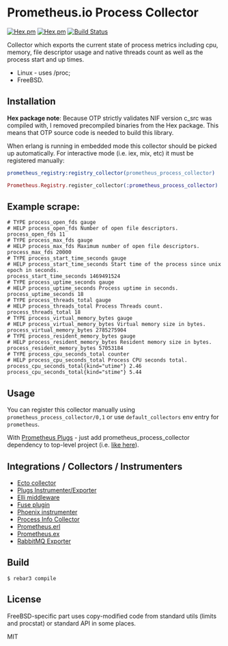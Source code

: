 # Prometheus.io Process Collector
[![Hex.pm](https://img.shields.io/hexpm/v//prometheus_process_collector.svg?maxAge=2592000)](https://hex.pm/packages/prometheus_process_collector)
[![Hex.pm](https://img.shields.io/hexpm/dt/prometheus_process_collector.svg?maxAge=2592000)](https://hex.pm/packages/prometheus_process_collector)
[![Build Status](https://travis-ci.org/deadtrickster/prometheus_process_collector.svg?branch=master)](https://travis-ci.org/deadtrickster/prometheus_process_collector.erl)

Collector which exports the current state of process metrics including cpu, memory, file descriptor usage and native threads count as well as the process start and up times.

- Linux - uses /proc;
- FreeBSD.

## Installation

**Hex package note**: Because OTP strictly validates NIF version c_src was compiled with, I removed precompiled binaries from the Hex package. This means that OTP source code is needed to build this library.

When erlang is running in embedded mode this collector should be picked up automatically. For interactive
mode (i.e. iex, mix, etc) it must be registered manually:

```erlang
prometheus_registry:registry_collector(prometheus_process_collector)
```

```elixir
Prometheus.Registry.register_collector(:prometheus_process_collector)
```

## Example scrape:

```
# TYPE process_open_fds gauge
# HELP process_open_fds Number of open file descriptors.
process_open_fds 11
# TYPE process_max_fds gauge
# HELP process_max_fds Maximum number of open file descriptors.
process_max_fds 20000
# TYPE process_start_time_seconds gauge
# HELP process_start_time_seconds Start time of the process since unix epoch in seconds.
process_start_time_seconds 1469491524
# TYPE process_uptime_seconds gauge
# HELP process_uptime_seconds Process uptime in seconds.
process_uptime_seconds 18
# TYPE process_threads_total gauge
# HELP process_threads_total Process Threads count.
process_threads_total 18
# TYPE process_virtual_memory_bytes gauge
# HELP process_virtual_memory_bytes Virtual memory size in bytes.
process_virtual_memory_bytes 2785275904
# TYPE process_resident_memory_bytes gauge
# HELP process_resident_memory_bytes Resident memory size in bytes.
process_resident_memory_bytes 57053184
# TYPE process_cpu_seconds_total counter
# HELP process_cpu_seconds_total Process CPU seconds total.
process_cpu_seconds_total{kind="utime"} 2.46
process_cpu_seconds_total{kind="stime"} 5.44
```

Usage
-----

You can register this collector manually using `prometheus_process_collector/0,1` or use `default_collectors` env entry for `prometheus`.

With [Prometheus Plugs](https://github.com/deadtrickster/prometheus-plugs) - just add prometheus_process_collector dependency to top-level project (i.e. [like here](https://github.com/deadtrickster/prometheus-plugs-example/edit/master/mix.exs)).

## Integrations / Collectors / Instrumenters
 - [Ecto collector](https://github.com/deadtrickster/prometheus-ecto)
 - [Plugs Instrumenter/Exporter](https://github.com/deadtrickster/prometheus-plugs)
 - [Elli middleware](https://github.com/elli-lib/elli_prometheus)
 - [Fuse plugin](https://github.com/jlouis/fuse#fuse_stats_prometheus)
 - [Phoenix instrumenter](https://github.com/deadtrickster/prometheus-phoenix)
 - [Process Info Collector](https://github.com/deadtrickster/prometheus_process_collector.erl)
 - [Prometheus.erl](https://github.com/deadtrickster/prometheus.erl)
 - [Prometheus.ex](https://github.com/deadtrickster/prometheus.ex)
 - [RabbitMQ Exporter](https://github.com/deadtrickster/prometheus_rabbitmq_exporter)

Build
-----

    $ rebar3 compile

License
-----

FreeBSD-specific part uses copy-modified code from standard utils (limits and procstat) or standard API in some places.

MIT
